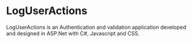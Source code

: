 LogUserActions
==============
LogUserActions is an Authentication and validation application developed and designed in ASP.Net with C#, Javascript and CSS.
